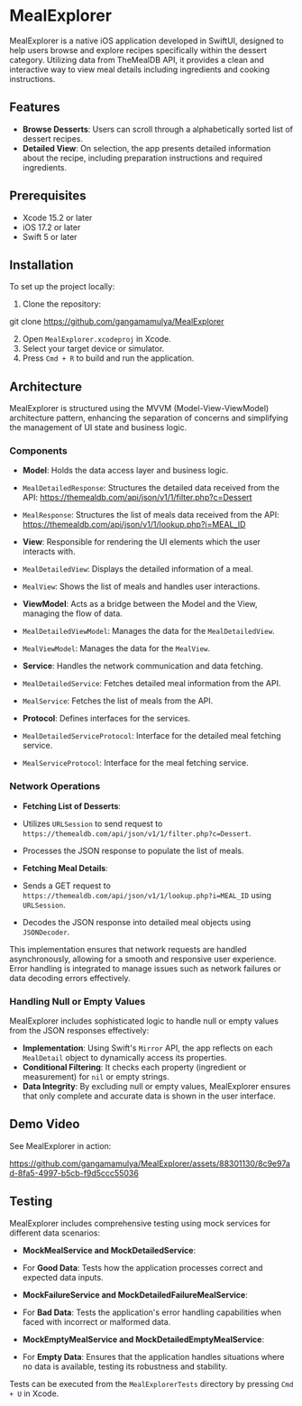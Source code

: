 # MealExplorer

MealExplorer is a native iOS application developed in SwiftUI, designed to help users browse and explore recipes specifically within the dessert category. Utilizing data from TheMealDB API, it provides a clean and interactive way to view meal details including ingredients and cooking instructions.

## Features

- **Browse Desserts**: Users can scroll through a alphabetically sorted list of dessert recipes.
- **Detailed View**: On selection, the app presents detailed information about the recipe, including preparation instructions and required ingredients.

## Prerequisites

- Xcode 15.2 or later
- iOS 17.2 or later
- Swift 5 or later


## Installation

To set up the project locally:

1. Clone the repository:

git clone https://github.com/gangamamulya/MealExplorer

2. Open `MealExplorer.xcodeproj` in Xcode.
3. Select your target device or simulator.
4. Press `Cmd + R` to build and run the application.

## Architecture

MealExplorer is structured using the MVVM (Model-View-ViewModel) architecture pattern, enhancing the separation of concerns and simplifying the management of UI state and business logic.

### Components

- **Model**: Holds the data access layer and business logic.
- `MealDetailedResponse`: Structures the detailed data received from the API: https://themealdb.com/api/json/v1/1/filter.php?c=Dessert
- `MealResponse`: Structures the list of meals data received from the API: https://themealdb.com/api/json/v1/1/lookup.php?i=MEAL_ID

- **View**: Responsible for rendering the UI elements which the user interacts with.
- `MealDetailedView`: Displays the detailed information of a meal.
- `MealView`: Shows the list of meals and handles user interactions.

- **ViewModel**: Acts as a bridge between the Model and the View, managing the flow of data.
- `MealDetailedViewModel`: Manages the data for the `MealDetailedView`.
- `MealViewModel`: Manages the data for the `MealView`.

- **Service**: Handles the network communication and data fetching.
- `MealDetailedService`: Fetches detailed meal information from the API.
- `MealService`: Fetches the list of meals from the API.

- **Protocol**: Defines interfaces for the services.
- `MealDetailedServiceProtocol`: Interface for the detailed meal fetching service.
- `MealServiceProtocol`: Interface for the meal fetching service.

### Network Operations

- **Fetching List of Desserts**:
- Utilizes `URLSession` to send request to `https://themealdb.com/api/json/v1/1/filter.php?c=Dessert`.
- Processes the JSON response to populate the list of meals.

- **Fetching Meal Details**:
- Sends a GET request to `https://themealdb.com/api/json/v1/1/lookup.php?i=MEAL_ID` using `URLSession`.
- Decodes the JSON response into detailed meal objects using `JSONDecoder`.

This implementation ensures that network requests are handled asynchronously, allowing for a smooth and responsive user experience. Error handling is integrated to manage issues such as network failures or data decoding errors effectively.

### Handling Null or Empty Values

MealExplorer includes sophisticated logic to handle null or empty values from the JSON responses effectively:

- **Implementation**: Using Swift's `Mirror` API, the app reflects on each `MealDetail` object to dynamically access its properties.
- **Conditional Filtering**: It checks each property (ingredient or measurement) for `nil` or empty strings.
- **Data Integrity**: By excluding null or empty values, MealExplorer ensures that only complete and accurate data is shown in the user interface.

## Demo Video

See MealExplorer in action:

https://github.com/gangamamulya/MealExplorer/assets/88301130/8c9e97ad-8fa5-4997-b5cb-f9d5ccc55036



## Testing

MealExplorer includes comprehensive testing using mock services for different data scenarios:

- **MockMealService and MockDetailedService**:
- For **Good Data**: Tests how the application processes correct and expected data inputs.

- **MockFailureService and MockDetailedFailureMealService**:
- For **Bad Data**: Tests the application's error handling capabilities when faced with incorrect or malformed data.

- **MockEmptyMealService and MockDetailedEmptyMealService**:
- For **Empty Data**: Ensures that the application handles situations where no data is available, testing its robustness and stability.

Tests can be executed from the `MealExplorerTests` directory by pressing `Cmd + U` in Xcode.

